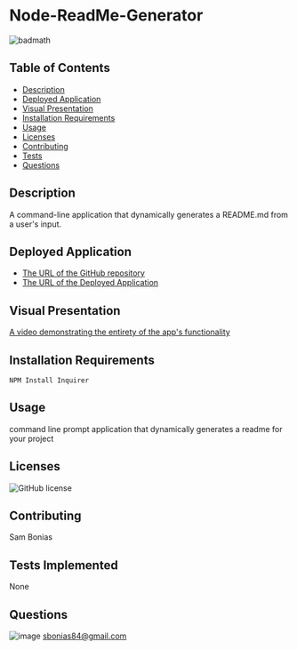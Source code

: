 # Node-ReadMe-Generator

![badmath](https://img.shields.io/github/languages/top/nielsenjared/badmath)

## Table of Contents

- [Description](#description)
- [Deployed Application](#deployed-application)
- [Visual Presentation](#visual-presentation)
- [Installation Requirements](#installation-requirements)
- [Usage](#usage)
- [Licenses](#licenses)
- [Contributing](#contributing)
- [Tests](#tests-implemented)
- [Questions](#questions)

## Description

A command-line application that dynamically generates a README.md from a user's input.

## Deployed Application

- [The URL of the GitHub repository](https://github.com/sbonias/readme-generator)
- [The URL of the Deployed Application](None)

## Visual Presentation

[A video demonstrating the entirety of the app's functionality ](https://github.com/sbonias/readme-generator)

## Installation Requirements

```
NPM Install Inquirer
```

## Usage

command line prompt application that dynamically generates a readme for your project

## Licenses

![GitHub license](https://img.shields.io/badge/license-MIT-blue.svg)

## Contributing

Sam Bonias

## Tests Implemented

None

## Questions

![image](https://avatars1.githubusercontent.com/u/61953313?s=460&u=01e7d234d06ebec1cc6db4f49ebbdd2033aee143&v=4)
sbonias84@gmail.com
